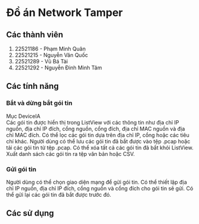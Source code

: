 # Đồ án Network Tamper
## Các thành viên
1. 22521186 - Phạm Minh Quân
2. 22521215 - Nguyễn Văn Quốc
3. 22521289 - Vũ Bá Tài
4. 22521292 - Nguyễn Đinh Minh Tâm
## Các tính năng
### Bắt và dừng bắt gói tin
Mục DeviceIA <br>
Các gói tin được hiển thị trong ListView với các thông tin như địa chỉ IP nguồn, địa chỉ IP đích, cổng nguồn, cổng đích, địa chỉ MAC nguồn và địa chỉ MAC đích.
Có thể lọc các gói tin dựa trên địa chỉ IP, cổng hoặc các tiêu chí khác.
Người dùng có thể lưu các gói tin đã bắt được vào tệp .pcap hoặc tải các gói tin từ tệp .pcap.
Có thể xóa tất cả các gói tin đã bắt khỏi ListView.
Xuất danh sách các gói tin ra tệp văn bản hoặc CSV.
### Gửi gói tin

Người dùng có thể chọn giao diện mạng để gửi gói tin.
Có thể thiết lập địa chỉ IP nguồn, địa chỉ IP đích, cổng nguồn và cổng đích cho gói tin sẽ gửi.
Có thể gửi lại các gói tin đã bắt được trước đó.

## Các sử dụng
